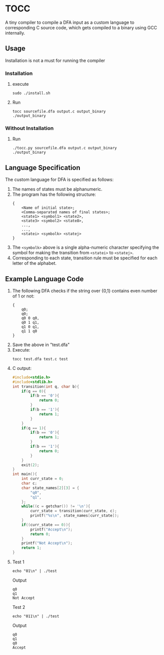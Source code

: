 # TOCC
A tiny compiler to compile a DFA input as a custom language to corresponding C source code, which gets compiled to a binary using GCC internally.

## Usage
Installation is not a must for running the compiler

### Installation
1. execute
   ```
   sudo ./install.sh
   ```
2. Run
   ```
   tocc sourcefile.dfa output.c output_binary
   ./output_binary
   ```

### Without Installation
1. Run
   ```
   ./tocc.py sourcefile.dfa output.c output_binary
   ./output_binary
   ```

## Language Specification
The custom language for DFA is specified as follows:
1. The names of states must be alphanumeric.
2. The program has the following structure:
   ```
   {
	   <Name of initial state>;
	   <Comma-separated names of final states>;
	   <state1> <symbol1> <state2>,
	   <state3> <symbol2> <state8>,
	   ...,
	   ...,
	   <statei> <symbolk> <statej>
   }
   ```
3. The ```<symbolk>``` above is a single alpha-numeric character specifying the symbol for making the transition from ```<statei>``` to ```<statej>```.
4. Corresponding to each state, transition rule must be specified for each letter of the alphabet.

## Example Language Code
1. The following DFA checks if the string over {0,1} contains even number of 1 or not:
	```
	{
		q0;
		q0;
		q0 0 q0,
		q0 1 q1,
		q1 0 q1,
		q1 1 q0
	}
	```
2. Save the above in "test.dfa"
3. Execute:
   ```
   tocc test.dfa test.c test
   ```
4. C output:
   ```C
   #include<stdio.h>
   #include<stdlib.h>
   int transition(int q, char b){
	   if(q == 0){
		   if(b == '0'){
			   return 0;
		   }
		   if(b == '1'){
			   return 1;
		   }
	   }
	   if(q == 1){
		   if(b == '0'){
			   return 1;
		   }
		   if(b == '1'){
			   return 0;
		   }
	   }
	   exit(2);
   }
   int main(){
	   int curr_state = 0;
	   char c;
	   char state_names[2][3] = {
		   "q0",
		   "q1",
	   };
	   while((c = getchar()) != '\n'){
		   curr_state = transition(curr_state, c);
		   printf("%s\n", state_names[curr_state]);
	   }
	   if((curr_state == 0)){
		   printf("Accept\n");
		   return 0;
	   }
	   printf("Not Accept\n");
	   return 1;
   }
   ```
5. Test 1
   ```
   echo "01\n" | ./test
   ```
   Output
   ```
   q0
   q1
   Not Accept
   ```
   Test 2
   ```
   echo "011\n" | ./test
   ```
   Output
   ```
   q0
   q1
   q0
   Accept
   ```
